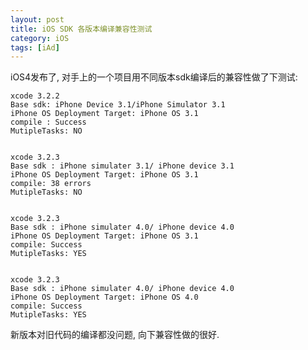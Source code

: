 ```yaml
---
layout: post
title: iOS SDK 各版本编译兼容性测试
category: iOS
tags: [iAd]
---
```



iOS4发布了, 对手上的一个项目用不同版本sdk编译后的兼容性做了下测试:

	xcode 3.2.2
	Base sdk: iPhone Device 3.1/iPhone Simulator 3.1
	iPhone OS Deployment Target: iPhone OS 3.1
	compile : Success
	MutipleTasks: NO


	xcode 3.2.3
	Base sdk : iPhone simulater 3.1/ iPhone device 3.1
	iPhone OS Deployment Target: iPhone OS 3.1
	compile: 38 errors
	MutipleTasks: NO


	xcode 3.2.3
	Base sdk : iPhone simulater 4.0/ iPhone device 4.0
	iPhone OS Deployment Target: iPhone OS 3.1
	compile: Success
	MutipleTasks: YES


	xcode 3.2.3
	Base sdk : iPhone simulater 4.0/ iPhone device 4.0
	iPhone OS Deployment Target: iPhone OS 4.0
	compile: Success
	MutipleTasks: YES


新版本对旧代码的编译都没问题, 向下兼容性做的很好.